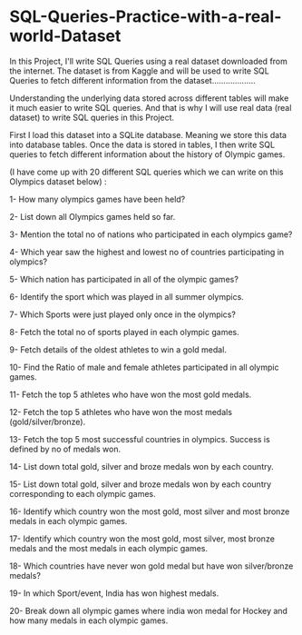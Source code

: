 # SQL-Queries-Practice-with-a-real-world-Dataset
In this Project, I'll write SQL Queries using a real dataset downloaded from the internet. The dataset is from Kaggle and will be used to write SQL Queries to fetch different information from the dataset...................

Understanding the underlying data stored across different tables will make it much easier to write SQL queries. And that is why I will use real data (real dataset) to write SQL queries in this Project.

First I load this dataset into a SQLite database. Meaning we store this data into database tables. Once the data is stored in tables, I then write SQL queries to fetch different information about the history of Olympic games.

(I have come up with 20 different SQL queries which we can write on this Olympics dataset below) : 

1- How many olympics games have been held?

2- List down all Olympics games held so far.

3- Mention the total no of nations who participated in each olympics game?

4- Which year saw the highest and lowest no of countries participating in olympics?

5- Which nation has participated in all of the olympic games?

6- Identify the sport which was played in all summer olympics.

7- Which Sports were just played only once in the olympics?

8- Fetch the total no of sports played in each olympic games.

9- Fetch details of the oldest athletes to win a gold medal.

10- Find the Ratio of male and female athletes participated in all olympic games.

11- Fetch the top 5 athletes who have won the most gold medals.

12- Fetch the top 5 athletes who have won the most medals (gold/silver/bronze).

13- Fetch the top 5 most successful countries in olympics. Success is defined by no of medals won.

14- List down total gold, silver and broze medals won by each country.

15- List down total gold, silver and broze medals won by each country corresponding to each olympic games.

16- Identify which country won the most gold, most silver and most bronze medals in each olympic games.

17- Identify which country won the most gold, most silver, most bronze medals and the most medals in each olympic games.

18- Which countries have never won gold medal but have won silver/bronze medals?

19- In which Sport/event, India has won highest medals.

20- Break down all olympic games where india won medal for Hockey and how many medals in each olympic games.
